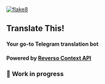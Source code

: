 [![flake8](https://github.com/Polyrom/translate_this_bot/actions/workflows/flake8.yml/badge.svg)](https://github.com/Polyrom/translate_this_bot/actions/workflows/flake8.yml)
## Translate This!
#### Your go-to Telegram translation bot
#### Powered by [Reverso Context API](https://github.com/flagist0/reverso_context_api)


### 🚠 **Work in progress**